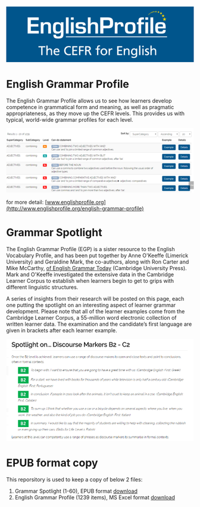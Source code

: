 ![](imgs/englishprofile_logo.png)

# English Grammar Profile
The English Grammar Profile allows us to see how learners develop competence in grammatical form and meaning, as well as pragmatic appropriateness, as they move up the CEFR levels. This provides us with typical, world-wide grammar profiles for each level.

![](imgs/egpo.png)

for more detail: [www.englishprofile.org](http://www.englishprofile.org/english-grammar-profile)

# Grammar Spotlight
The English Grammar Profile (EGP) is a sister resource to the English Vocabulary Profile, and has been put together by Anne O'Keeffe (Limerick University) and Geraldine Mark, the co-authors, along with Ron Carter and Mike McCarthy, [of English Grammar Today](http://www.cambridge.org/gb/cambridgeenglish/catalog/grammar-vocabulary-and-pronunciation/english-grammar-today) (Cambridge University Press). Mark and O'Keeffe investigated the extensive data in the Cambridge Learner Corpus to establish when learners begin to get to grips with different linguistic structures. 

A series of insights from their research will be posted on this page, each one putting the spotlight on an interesting aspect of learner grammar development. Please note that all of the learner examples come from the Cambridge Learner Corpus, a 55-million word electronic collection of written learner data. The examination and the candidate’s first language are given in brackets after each learner example.

![](imgs/egpo-gs.png)

# EPUB format copy
This reporsitory is used to keep a copy of below 2 files:

1. Grammar Spotlight (1-60), EPUB format [download](asset/egpo.xlsx)
2. English Grammar Profile (1239 items), MS Excel format [download](asset/egpo-gs.epub)



